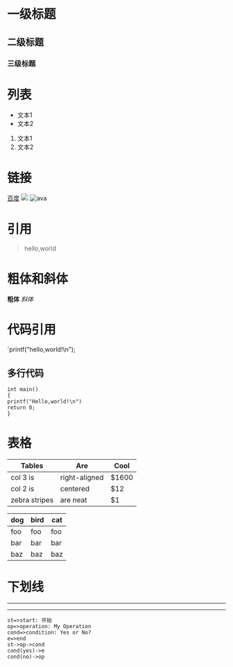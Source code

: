 # 一级标题
## 二级标题
### 三级标题
# 列表
- 文本1
- 文本2
1. 文本1
2. 文本2

# 链接
[百度](www.baidu.com)
![](网络间接)
![ava](/home/zhurong/my/keyan.png)

# 引用
> hello,world

# 粗体和斜体
**粗体**
*斜体*

# 代码引用
`printf("hello,world!\n");
## 多行代码
```
int main()
{
printf("Hello,world!\n")
return 0;
}
```
# 表格
| Tables        | Are           | Cool  |
| ------------- |---------------| ------|
| col 3 is      | right-aligned | $1600 |
| col 2 is      | centered      |   $12 |
| zebra stripes | are neat      |    $1 |

dog | bird | cat
----|------|----
foo | foo  | foo
bar | bar  | bar
baz | baz  | baz

# 下划线
----
****

```
st=>start: 开始
op=>operation: My Operation
cond=>condition: Yes or No?
e=>end
st->op->cond
cond(yes)->e
cond(no)->op
```
